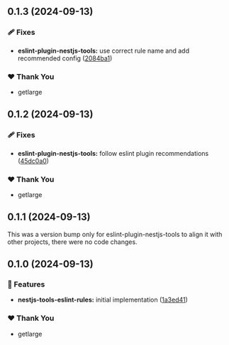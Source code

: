 ## 0.1.3 (2024-09-13)


### 🩹 Fixes

- **eslint-plugin-nestjs-tools:** use correct rule name and add recommended config ([2084ba1](https://github.com/getlarge/nestjs-tools/commit/2084ba1))


### ❤️  Thank You

- getlarge

## 0.1.2 (2024-09-13)


### 🩹 Fixes

- **eslint-plugin-nestjs-tools:** follow eslint plugin recommendations ([45dc0a0](https://github.com/getlarge/nestjs-tools/commit/45dc0a0))


### ❤️  Thank You

- getlarge

## 0.1.1 (2024-09-13)

This was a version bump only for eslint-plugin-nestjs-tools to align it with other projects, there were no code changes.

## 0.1.0 (2024-09-13)


### 🚀 Features

- **nestjs-tools-eslint-rules:** initial implementation ([1a3ed41](https://github.com/getlarge/nestjs-tools/commit/1a3ed41))


### ❤️  Thank You

- getlarge